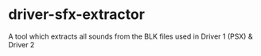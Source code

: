 # driver-sfx-extractor
A tool which extracts all sounds from the BLK files used in Driver 1 (PSX) &amp; Driver 2
